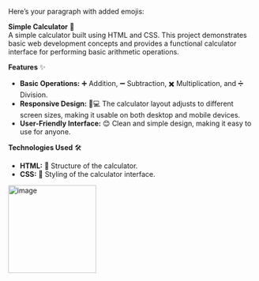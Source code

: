 Here’s your paragraph with added emojis:

**Simple Calculator** 🧮  
A simple calculator built using HTML and CSS. This project demonstrates basic web development concepts and provides a functional calculator interface for performing basic arithmetic operations. 

**Features** ✨  
- **Basic Operations:** ➕ Addition, ➖ Subtraction, ✖️ Multiplication, and ➗ Division.  
- **Responsive Design:** 📱💻 The calculator layout adjusts to different screen sizes, making it usable on both desktop and mobile devices.  
- **User-Friendly Interface:** 😊 Clean and simple design, making it easy to use for anyone.

**Technologies Used** 🛠️  
- **HTML:** 📑 Structure of the calculator.  
- **CSS:** 🎨 Styling of the calculator interface.

<img width="178" alt="image" src="https://github.com/user-attachments/assets/119b7005-2adc-4aae-90a1-c49e3b96b3df">

